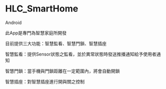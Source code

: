 # HLC_SmartHome
Android

此App是專門為智慧家庭所開發




目前提供三大功能：智慧監看、智慧門鎖、智慧插座

智慧監看：提供Sensor狀態之監看，並於異常狀態時發送推播通知給予使用者通知


智慧門鎖：當手機與門鎖距離在一定範圍內，將會自動開鎖


智慧插座：對智慧插座進行開與關之控制



